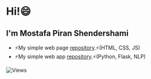 # Hi!😄
## I'm Mostafa Piran Shendershami 
- ⚡My simple web page [repository](https://github.com/mostafapiran/S_webpage).⚡(HTML, CSS, JS)
- ⚡My simple web app [repository](https://github.com/mostafapiran/CS50P_2023/tree/main/project).⚡(Python, Flask, NLP)


![Views](https://komarev.com/ghpvc/?username=mostafapiran&color=blue)




<!--
**mostafapiran/mostafapiran** is a ✨ _special_ ✨ repository because its `README.md` (this file) appears on your GitHub profile.

Here are some ideas to get you started:

- 🔭 I’m currently working on ...
- 🌱 I’m currently learning ...
- 👯 I’m looking to collaborate on ...
- 🤔 I’m looking for help with ...
- 💬 Ask me about ...
- 📫 How to reach me: ...
- 😄 Pronouns: ...
- ⚡ Fun fact: ...
-->
